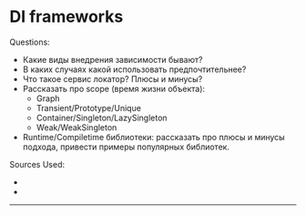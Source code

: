 # DI frameworks

Questions:
- Какие виды внедрения зависимости бывают?
- В каких случаях какой использовать предпочтительнее?
- Что такое сервис локатор? Плюсы и минусы?
- Рассказать про scope (время жизни объекта):
    - Graph
    - Transient/Prototype/Unique
    - Container/Singleton/LazySingleton
    - Weak/WeakSingleton
- Runtime/Compiletime библиотеки: рассказать про плюсы и минусы подхода, привести примеры популярных библиотек.

Sources Used:
- [](https://jonfir.github.io/posts/ioc-ios/) 
- [](https://habr.com/ru/company/tinkoff/blog/546360/)

---


